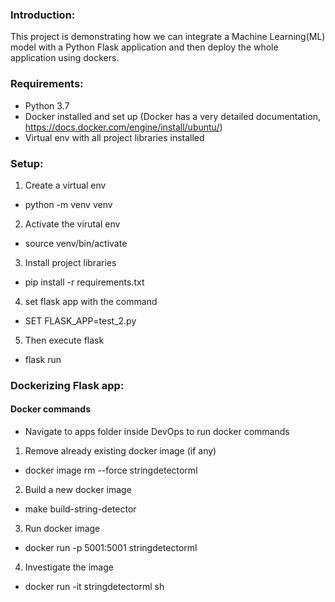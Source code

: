 ### Introduction:
This project is demonstrating how we can integrate a Machine Learning(ML) model with a Python Flask application and then deploy the whole application using dockers.


### Requirements:
- Python 3.7
- Docker installed and set up (Docker has a very detailed documentation, https://docs.docker.com/engine/install/ubuntu/)
- Virtual env with all project libraries installed

### Setup:
1. Create a virtual env
- python -m venv venv
2. Activate the virutal env
- source venv/bin/activate
3. Install project libraries
- pip install -r requirements.txt
4. set flask app with the command
- SET FLASK_APP=test_2.py
5. Then execute flask
- flask run


### Dockerizing Flask app:
#### Docker commands
- Navigate to apps folder inside DevOps to run docker commands

1. Remove already existing docker image (if any)
- docker image rm --force stringdetectorml
2. Build a new docker image
- make build-string-detector
3.  Run docker image
- docker run -p 5001:5001 stringdetectorml
4. Investigate the image
- docker run -it stringdetectorml sh
